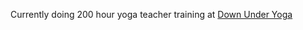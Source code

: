Currently doing 200 hour yoga teacher training at [Down Under Yoga](https://www.downunderyoga.com/)
